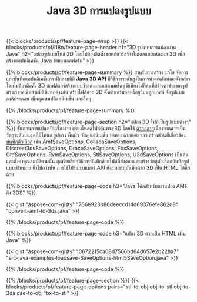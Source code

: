﻿---
title: Java 3D การแปลงรูปแบบ
url: /th/java/conversion/
description: แปลง 3D รูปแบบ amf 3ds amf ase att dae drc dxf fbx gltf jt obj ply rvm stl u3d usdz usd vrml x ด้วยโค้ด Java สองสามบรรทัดผ่านไลบรารี Java
---
{{< blocks/products/pf/feature-page-wrap >}}
{{< blocks/products/pf/i18n/feature-page-header h1="3D รูปแบบการแปลงผ่าน Java" h2="แปลงรูปแบบไฟล์ 3D โดยไม่ต้องติดตั้งซอฟต์แวร์สร้างโมเดลและแสดงผล 3D เพื่อสร้างแอปพลิเคชัน Java ข้ามแพลตฟอร์ม" >}}

{{% blocks/products/pf/feature-page-summary %}}
สำหรับการสร้าง แก้ไข จัดการ และบันทึกแอปพลิเคชันกราฟิกสามมิติ **Java 3D API** มีวิธีการระดับสูงในการทำคุณลักษณะดังกล่าวโดยไม่ต้องติดตั้ง 3D ซอฟต์แวร์สร้างแบบจำลองและแสดงผลใดๆ มีเพียงไม่กี่คนที่สร้างตาข่ายของรูปทรงเรขาคณิตสามมิติที่แตกต่างกัน สร้างไฟล์ฉาก 3D ตั้งค่านอร์มอลหรือยูวีบนลูกบาศก์ จัดรูปแบบองค์ประกอบ เพิ่มคุณสมบัติแอนิเมชั่น และอื่นๆ 

{{% /blocks/products/pf/feature-page-summary %}}

{{% blocks/products/pf/feature-page-section h2="แปลง 3D ไฟล์เป็นรูปแบบต่างๆ" %}}
ขั้นตอนการแปลงเป็นเรื่องง่าย เพียงโหลดไฟล์ต้นทาง 3D โดยใช้ [ฉากคลาส](https://apireference.aspose.com/3d/java/com.aspose.threed/Scene)เนื่องจากฉากเป็นวัตถุระดับบนสุดที่มีโหนด รูปทรง พื้นผิว วัสดุ แอนิเมชั่น ท่าทาง ฉากย่อย ฯลฯ สร้างส่วนที่เกี่ยวข้อง [บันทึกตัวเลือก](https://apireference.aspose.com/3d/java/com.aspose.threed/SaveOptions) เช่น AmfSaveOptions, ColladaSaveOptions, Discreet3dsSaveOptions, DracoSaveOptions, FbxSaveOptions, GltfSaveOptions, RvmSaveOptions, StlSaveOptions, U3dSaveOptions เป็นต้น และตั้งค่าคุณสมบัติตามนั้น สุดท้ายเรียกวิธีการบันทึกด้วยไฟล์ที่ส่งออกและสร้างวัตถุตัวเลือกบันทึกรูปแบบเป้าหมาย ยิ่งไปกว่านั้น การใช้โปรแกรมเมอร์ API ยังสามารถบันทึกฉาก 3D เป็น HTML ได้อีกด้วย


{{% blocks/products/pf/feature-page-code h3="Java โค้ดสำหรับการแปลง AMF ถึง 3DS" %}}

{{< gist "aspose-com-gists" "766e923b86deeccd14d69376efe862d8" "convert-amf-to-3ds.java" >}}

{{% /blocks/products/pf/feature-page-code %}}


{{% blocks/products/pf/feature-page-code h3="แปลง 3D ฉากเป็น HTML ผ่าน Java" %}}

{{< gist "aspose-com-gists" "0672215ca08d7566bd64d657e2b228a7" "src-java-examples-loadsave-SaveOptions-html5SaveOption.java" >}}

{{% /blocks/products/pf/feature-page-code %}}

{{% /blocks/products/pf/feature-page-section %}}
{{< blocks/products/pf/feature-page-options pairs="stl-to-obj obj-to-stl obj-to-3ds dae-to-obj fbx-to-stl" >}}